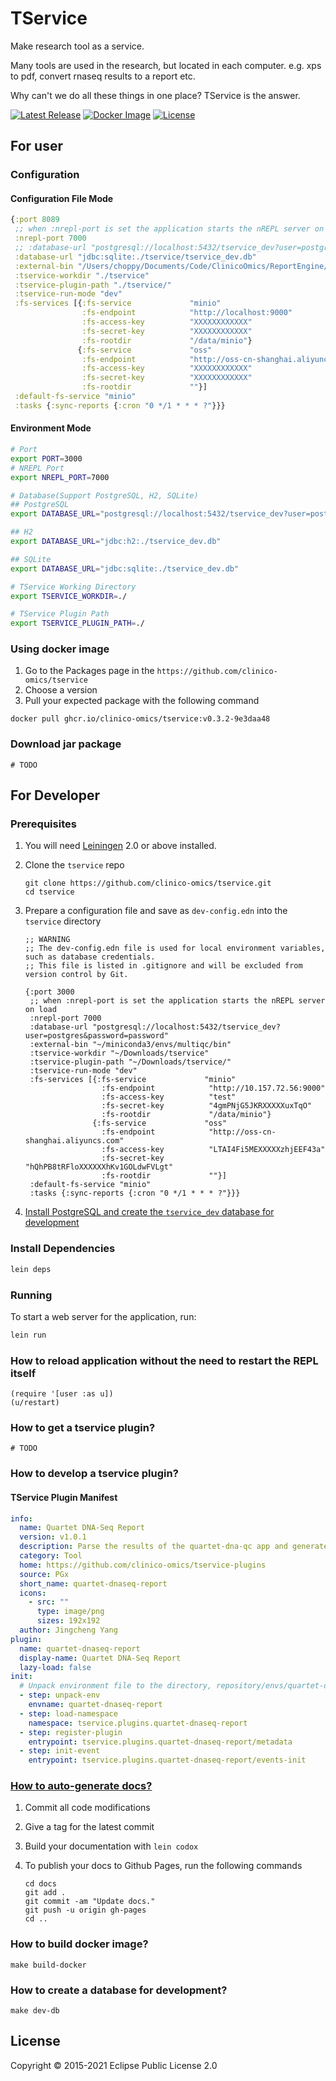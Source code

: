 # TService

Make research tool as a service.

Many tools are used in the research, but located in each computer. e.g. xps to pdf, convert rnaseq results to a report etc. 

Why can't we do all these things in one place? TService is the answer.

[![Latest Release](https://img.shields.io/github/v/release/clinico-omics/tservice?sort=semver)](https://github.com/clinico-omics/tservice/releases)
[![Docker Image](https://github.com/clinico-omics/tservice/actions/workflows/publish.yaml/badge.svg)](https://github.com/clinico-omics/tservice/actions/workflows/publish.yaml)
[![License](https://img.shields.io/github/license/clinico-omics/tservice)](https://github.com/clinico-omics/tservice/blob/master/LICENSE.md)

## For user
### Configuration

#### Configuration File Mode
```clojure
{:port 8089
 ;; when :nrepl-port is set the application starts the nREPL server on load
 :nrepl-port 7000
 ;; :database-url "postgresql://localhost:5432/tservice_dev?user=postgres&password=password"
 :database-url "jdbc:sqlite:./tservice/tservice_dev.db"
 :external-bin "/Users/choppy/Documents/Code/ClinicoOmics/ReportEngine/tservice-plugins/external:/Users/choppy/miniconda3/envs/multiqc/bin"
 :tservice-workdir "./tservice"
 :tservice-plugin-path "./tservice/"
 :tservice-run-mode "dev"
 :fs-services [{:fs-service             "minio"
                :fs-endpoint            "http://localhost:9000"
                :fs-access-key          "XXXXXXXXXXXX"
                :fs-secret-key          "XXXXXXXXXXXX"
                :fs-rootdir             "/data/minio"}
               {:fs-service             "oss"
                :fs-endpoint            "http://oss-cn-shanghai.aliyuncs.com"
                :fs-access-key          "XXXXXXXXXXXX"
                :fs-secret-key          "XXXXXXXXXXXX"
                :fs-rootdir             ""}]
 :default-fs-service "minio"
 :tasks {:sync-reports {:cron "0 */1 * * * ?"}}}
```

#### Environment Mode

```bash
# Port
export PORT=3000
# NREPL Port
export NREPL_PORT=7000

# Database(Support PostgreSQL, H2, SQLite)
## PostgreSQL
export DATABASE_URL="postgresql://localhost:5432/tservice_dev?user=postgres&password=password"

## H2
export DATABASE_URL="jdbc:h2:./tservice_dev.db"

## SQLite
export DATABASE_URL="jdbc:sqlite:./tservice_dev.db"

# TService Working Directory
export TSERVICE_WORKDIR=./

# TService Plugin Path
export TSERVICE_PLUGIN_PATH=./
```

### Using docker image

1. Go to the Packages page in the `https://github.com/clinico-omics/tservice`
2. Choose a version
3. Pull your expected package with the following command

```
docker pull ghcr.io/clinico-omics/tservice:v0.3.2-9e3daa48
```

### Download jar package

```
# TODO
```

## For Developer
### Prerequisites

1. You will need [Leiningen][1] 2.0 or above installed.
2. Clone the `tservice` repo
   
   ```
   git clone https://github.com/clinico-omics/tservice.git
   cd tservice
   ```

3. Prepare a configuration file and save as `dev-config.edn` into the `tservice` directory
   
   ```
   ;; WARNING
   ;; The dev-config.edn file is used for local environment variables, such as database credentials.
   ;; This file is listed in .gitignore and will be excluded from version control by Git.

   {:port 3000
    ;; when :nrepl-port is set the application starts the nREPL server on load
    :nrepl-port 7000
    :database-url "postgresql://localhost:5432/tservice_dev?user=postgres&password=password"
    :external-bin "~/miniconda3/envs/multiqc/bin"
    :tservice-workdir "~/Downloads/tservice"
    :tservice-plugin-path "~/Downloads/tservice/"
    :tservice-run-mode "dev"
    :fs-services [{:fs-service             "minio"
                    :fs-endpoint            "http://10.157.72.56:9000"
                    :fs-access-key          "test"
                    :fs-secret-key          "4gmPNjG5JKRXXXXXuxTqO"
                    :fs-rootdir             "/data/minio"}
                  {:fs-service             "oss"
                    :fs-endpoint            "http://oss-cn-shanghai.aliyuncs.com"
                    :fs-access-key          "LTAI4Fi5MEXXXXXzhjEEF43a"
                    :fs-secret-key          "hQhPB8tRFloXXXXXXhKv1GOLdwFVLgt"
                    :fs-rootdir             ""}]
    :default-fs-service "minio"
    :tasks {:sync-reports {:cron "0 */1 * * * ?"}}}
   ```

4. [Install PostgreSQL and create the `tservice_dev` database for development](#build-dev-db)

### Install Dependencies

```bash
lein deps
```

### Running

To start a web server for the application, run:

```bash
lein run 
```

### How to reload application without the need to restart the REPL itself

```
(require '[user :as u])
(u/restart)
```

### How to get a tservice plugin?

```
# TODO
```

### How to develop a tservice plugin?

#### TService Plugin Manifest
```yaml
info:
  name: Quartet DNA-Seq Report
  version: v1.0.1
  description: Parse the results of the quartet-dna-qc app and generate the report.
  category: Tool
  home: https://github.com/clinico-omics/tservice-plugins
  source: PGx
  short_name: quartet-dnaseq-report
  icons:
    - src: ""
      type: image/png
      sizes: 192x192
  author: Jingcheng Yang
plugin:
  name: quartet-dnaseq-report
  display-name: Quartet DNA-Seq Report
  lazy-load: false
init:
  # Unpack environment file to the directory, repository/envs/quartet-dnaseq-report
  - step: unpack-env
    envname: quartet-dnaseq-report
  - step: load-namespace
    namespace: tservice.plugins.quartet-dnaseq-report
  - step: register-plugin
    entrypoint: tservice.plugins.quartet-dnaseq-report/metadata
  - step: init-event
    entrypoint: tservice.plugins.quartet-dnaseq-report/events-init
```

### [How to auto-generate docs?](https://github-wiki-see.page/m/weavejester/codox/wiki/Deploying-to-GitHub-Pages)

1. Commit all code modifications
2. Give a tag for the latest commit
3. Build your documentation with `lein codox`
4. To publish your docs to Github Pages, run the following commands
   
   ```
   cd docs
   git add .
   git commit -am "Update docs."
   git push -u origin gh-pages
   cd ..
   ```

### How to build docker image?

```
make build-docker
```

### <span id="build-dev-db">How to create a database for development?</span>

```
make dev-db
```

## License

Copyright © 2015-2021 Eclipse Public License 2.0

[1]: https://github.com/technomancy/leiningen
